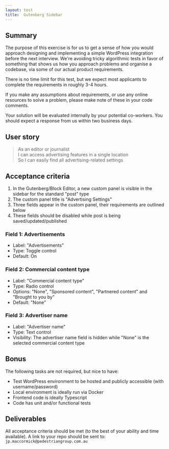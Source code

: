 ```yaml
---
layout: test
title:  Gutenberg Sidebar
---
```


## Summary

The purpose of this exercise is for us to get a sense of how you would approach designing and implementing a simple WordPress integration before the next interview. We're avoiding tricky algorithmic tests in favor of something that shows us how you approach problems and organise a codebase, via some of our actual product requirements.

There is no time limit for this test, but we expect most applicants to complete the requirements in roughly 3-4 hours.

If you make any assumptions about requirements, or use any online resources to solve a problem, please make note of these in your code comments.

Your solution will be evaluated internally by your potential co-workers. You should expect a response from us within two business days.

## User story

> As an editor or journalist  
I can access advertising features in a single location  
So I can easily find all advertising-related settings

## Acceptance criteria

1. In the Gutenberg/Block Editor, a new custom panel is visible in the sidebar for the standard "post" type
1. The custom panel title is "Advertising Settings"
1. Three fields appear in the custom panel, their requirements are outlined below
1. These fields should be disabled while post is being saved/updated/published

### Field 1: Advertisements

- Label: "Advertisements"
- Type: Toggle control
- Default: On

### Field 2: Commercial content type

- Label: "Commercial content type"
- Type: Radio control
- Options: "None", "Sponsored content", "Partnered content" and "Brought to you by"
- Default: "None"

### Field 3: Advertiser name

- Label: "Advertiser name"
- Type: Text control
- Visibility: The advertiser name field is hidden while "None" is the selected commercial content type

## Bonus

The following tasks are not required, but nice to have:

- Test WordPress environment to be hosted and publicly accessible (with username/password)
- Local environment is ideally run via Docker
- Frontend code is ideally Typescript
- Code has unit and/or functional tests

## Deliverables

All acceptance criteria should be met (to the best of your ability and time available). A link to your repo should be sent to: `jp.maccormick@pedestriangroup.com.au`
